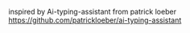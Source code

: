 inspired by Ai-typing-assistant from patrick loeber
https://github.com/patrickloeber/ai-typing-assistant
